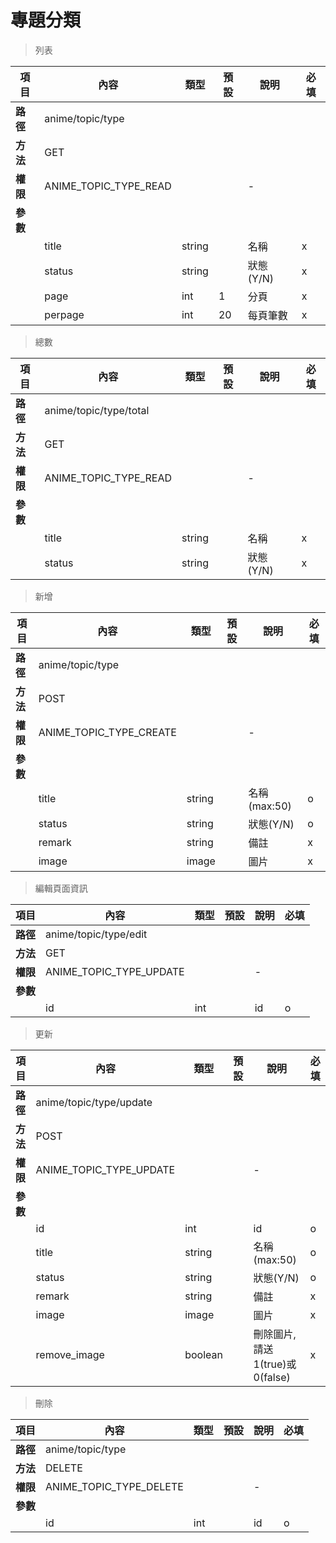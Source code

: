 # 專題分類

> 列表

| 項目         | 內容                         | 類型         | 預設         | 說明                  | 必填  |
|-------------|-----------------------------|--------------|--------------|---------------------|-------|
| <b>路徑</b>  |anime/topic/type         |              |              |                     |      |
| <b>方法</b>  | GET                         |              |              |                     |      |
| <b>權限</b>  |ANIME_TOPIC_TYPE_READ    |              |              |          -          |      |
| <b>參數</b>  |                             |              |              |                     |      |
|             |title                        | string       |              |    名稱              |  x   |
|             |status                       | string       |              |    狀態(Y/N)         |  x   |
|             |page                         | int          |       1      |  分頁                |  x   |
|             |perpage                      | int          |      20      |  每頁筆數             |   x  |

> 總數

| 項目         | 內容                         | 類型         | 預設         | 說明                  | 必填  |
|-------------|-----------------------------|--------------|--------------|---------------------|-------|
| <b>路徑</b>  |anime/topic/type/total   |              |              |                     |      |
| <b>方法</b>  | GET                         |              |              |                     |      |
| <b>權限</b>  |ANIME_TOPIC_TYPE_READ    |              |              |          -          |      |
| <b>參數</b>  |                             |              |              |                     |      |
|             |title                        | string       |              |    名稱              |  x   |
|             |status                       | string       |              |    狀態(Y/N)         |  x   |

> 新增

| 項目         | 內容                         | 類型         | 預設         | 說明                  | 必填  |
|-------------|-----------------------------|--------------|--------------|---------------------|-------|
| <b>路徑</b>  |anime/topic/type         |              |              |                     |      |
| <b>方法</b>  | POST                        |              |              |                     |      |
| <b>權限</b>  |ANIME_TOPIC_TYPE_CREATE  |              |              |          -          |      |
| <b>參數</b>  |                             |              |              |                     |      |
|             |title                        | string       |              |    名稱(max:50)      |  o   |
|             |status                       | string       |              |    狀態(Y/N)         |  o   |
|             |remark                       | string       |              |    備註              |  x   |
|             |image                        | image        |              |    圖片              |  x   |


> 編輯頁面資訊

| 項目         | 內容                         | 類型         | 預設         | 說明                  | 必填  |
|-------------|-----------------------------|--------------|--------------|---------------------|-------|
| <b>路徑</b>  |anime/topic/type/edit    |              |              |                     |      |
| <b>方法</b>  | GET                         |              |              |                     |      |
| <b>權限</b>  |ANIME_TOPIC_TYPE_UPDATE  |              |              |          -          |      |
| <b>參數</b>  |                             |              |              |                     |      |
|             |id                           | int          |              |         id          |  o   |



> 更新

| 項目         | 內容                         | 類型         | 預設         | 說明                  | 必填  |
|-------------|-----------------------------|--------------|--------------|---------------------|-------|
| <b>路徑</b>  |anime/topic/type/update  |              |              |                     |      |
| <b>方法</b>  | POST                        |              |              |                     |      |
| <b>權限</b>  |ANIME_TOPIC_TYPE_UPDATE  |              |              |          -          |      |
| <b>參數</b>  |                             |              |              |                     |      |
|             |id                           | int          |              |         id          |   o  |
|             |title                        | string       |              |      名稱(max:50)    |   o  |
|             |status                       | string       |              |      狀態(Y/N)       |   o  |
|             |remark                       | string       |              |         備註         |   x  |
|             |image                        | image        |              |         圖片         |  x   |
|             |remove_image                 | boolean        |              |   刪除圖片,請送1(true)或0(false)         |  x   |


> 刪除

| 項目         | 內容                         | 類型         | 預設         | 說明                  | 必填  |
|-------------|-----------------------------|--------------|--------------|---------------------|-------|
| <b>路徑</b>  |anime/topic/type         |              |              |                     |      |
| <b>方法</b>  | DELETE                      |              |              |                     |      |
| <b>權限</b>  |ANIME_TOPIC_TYPE_DELETE  |              |              |          -          |      |
| <b>參數</b>  |                             |              |              |                     |      |
|             |id                           | int          |              |         id          |   o  |
